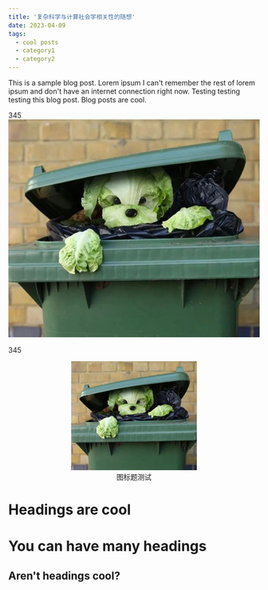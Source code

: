 ```yaml
---
title: '复杂科学与计算社会学相关性的随想'
date: 2023-04-09
tags:
  - cool posts
  - category1
  - category2
---
```


This is a sample blog post. Lorem ipsum I can't remember the rest of lorem ipsum and don't have an internet connection right now. Testing testing testing this blog post. Blog posts are cool.

345
![testpitcure](/images/myprofile.png)

345
<center>
<img src="/images/myprofile.png" width="50%" height="50%">
<br>图标题测试
</center>

Headings are cool
======

You can have many headings
======

Aren't headings cool?
------

